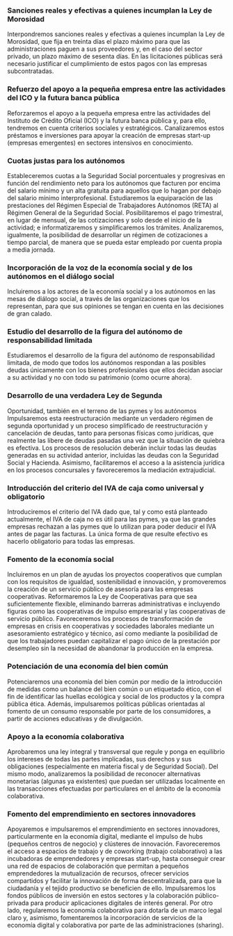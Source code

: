### Sanciones reales y efectivas a quienes incumplan la Ley de Morosidad
Interpondremos sanciones reales y efectivas a quienes
incumplan la Ley de Morosidad, que fija en treinta días
el plazo máximo para que las administraciones paguen a
sus proveedores y, en el caso del sector privado, un plazo
máximo de sesenta días. En las licitaciones públicas será
necesario justificar el cumplimiento de estos pagos con
las empresas subcontratadas.

### Refuerzo del apoyo a la pequeña empresa entre las actividades del ICO y la futura banca pública
Reforzaremos el apoyo a la pequeña empresa entre las
actividades del Instituto de Crédito Oficial (ICO) y la futura
banca pública y, para ello, tendremos en cuenta criterios
sociales y estratégicos. Canalizaremos estos préstamos
e inversiones para apoyar la creación de empresas
start-up (empresas emergentes) en sectores intensivos
en conocimiento.

### Cuotas justas para los autónomos
Estableceremos cuotas a la Seguridad Social porcentuales
y progresivas en función del rendimiento neto para los
autónomos que facturen por encima del salario mínimo
y un alta gratuita para aquellos que lo hagan por debajo
del salario mínimo interprofesional. Estudiaremos la
equiparación de las prestaciones del Régimen Especial de
Trabajadores Autónomos (RETA) al Régimen General de la
Seguridad Social. Posibilitaremos el pago trimestral, en
lugar de mensual, de las cotizaciones y solo desde el inicio
de la actividad; e informatizaremos y simplificaremos
los trámites. Analizaremos, igualmente, la posibilidad
de desarrollar un régimen de cotizaciones a tiempo parcial,
de manera que se pueda estar empleado por cuenta
propia a media jornada.

### Incorporación de la voz de la economía social y de los autónomos en el diálogo social
Incluiremos a los actores de la economía social y a los
autónomos en las mesas de diálogo social, a través de
las organizaciones que los representan, para que sus
opiniones se tengan en cuenta en las decisiones de gran
calado.

### Estudio del desarrollo de la figura del autónomo de responsabilidad limitada
Estudiaremos el desarrollo de la figura del autónomo de
responsabilidad limitada, de modo que todos los autónomos
respondan a las posibles deudas únicamente con los
bienes profesionales que ellos decidan asociar a su actividad
y no con todo su patrimonio (como ocurre ahora).

### Desarrollo de una verdadera Ley de Segunda
Oportunidad, también en el terreno de las pymes
y los autónomos
Impulsaremos esta reestructuración mediante un verdadero
régimen de segunda oportunidad y un proceso simplificado
de reestructuración y cancelación de deudas,
tanto para personas físicas como jurídicas, que realmente
las libere de deudas pasadas una vez que la situación de
quiebra es efectiva. Los procesos de resolución deberán
incluir todas las deudas generadas en su actividad anterior,
incluidas las deudas con la Seguridad Social y Hacienda.
Asimismo, facilitaremos el acceso a la asistencia
jurídica en los procesos concursales y favoreceremos la
mediación extrajudicial.

### Introducción del criterio del IVA de caja como universal y obligatorio
Introduciremos el criterio del IVA dado que, tal y como está
planteado actualmente, el IVA de caja no es útil para las
pymes, ya que las grandes empresas rechazan a las pymes
que lo utilizan para poder deducir el IVA antes de pagar las
facturas. La única forma de que resulte efectivo es hacerlo
obligatorio para todas las empresas.

### Fomento de la economía social
Incluiremos en un plan de ayudas los proyectos cooperativos
que cumplan con los requisitos de igualdad, sostenibilidad
e innovación, y promoveremos la creación de
un servicio público de asesoría para las empresas cooperativas.
Reformaremos la Ley de Cooperativas para que
sea suficientemente flexible, eliminando barreras administrativas
e incluyendo figuras como las cooperativas
de impulso empresarial y las cooperativas de servicio
público. Favoreceremos los procesos de transformación
de empresas en crisis en cooperativas y sociedades laborales
mediante un asesoramiento estratégico y técnico,
así como mediante la posibilidad de que los trabajadores
puedan capitalizar el pago único de la prestación por
desempleo sin la necesidad de abandonar la producción
en la empresa.

### Potenciación de una economía del bien común
Potenciaremos una economía del bien común por medio
de la introducción de medidas como un balance del bien
común o un etiquetado ético, con el fin de identificar las
huellas ecológica y social de los productos y la compra
pública ética. Además, impulsaremos políticas públicas
orientadas al fomento de un consumo responsable por
parte de los consumidores, a partir de acciones educativas
y de divulgación.

### Apoyo a la economía colaborativa
Aprobaremos una ley integral y transversal que regule y
ponga en equilibrio los intereses de todas las partes implicadas,
sus derechos y sus obligaciones (especialmente
en materia fiscal y de Seguridad Social). Del mismo modo,
analizaremos la posibilidad de reconocer alternativas monetarias (algunas ya existentes) que puedan ser utilizadas
localmente en las transacciones efectuadas por particulares
en el ámbito de la economía colaborativa.

### Fomento del emprendimiento en sectores innovadores
Apoyaremos e impulsaremos el emprendimiento en sectores
innovadores, particularmente en la economía digital,
mediante el impulso de hubs (pequeños centros de negocio)
y clústeres de innovación. Favoreceremos el acceso a
espacios de trabajo y de coworking (trabajo colaborativo)
a las incubadoras de emprendedores y empresas start-up,
hasta conseguir crear una red de espacios de colaboración
que permitan a pequeños emprendedores la mutualización
de recursos, ofrecer servicios compartidos y facilitar
la innovación de forma descentralizada, para que la
ciudadanía y el tejido productivo se beneficien de ello.
Impulsaremos los fondos públicos de inversión en estos
sectores y la colaboración público-privada para producir
aplicaciones digitales de interés general. Por otro lado,
regularemos la economía colaborativa para dotarla de un
marco legal claro y, asimismo, fomentaremos la incorporación
de servicios de la economía digital y colaborativa
por parte de las administraciones (sharing).
